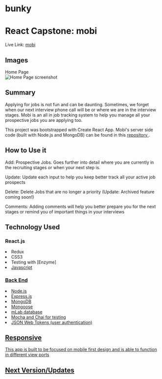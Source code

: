 # bunky
<h1>React Capstone: mobi</h1>

Live Link: <a href="https://mobi.netlify.com/"> mobi </a>

<h2>Images</h2>
<div>Home Page </div>
<img src="./public/imgs/home_page.png" alt="Home Page screenshot">


<h2>Summary</h2>
<p>Applying for jobs is not fun and can be daunting. Sometimes, we forget when our next interview phone call will be or where we are in the interview stages. Mobi is an all in job tracking system to help you manage all your prospective jobs you are applying too.</p>

<p>This project was bootstrapped with Create React App. Mobi's server side code (built with Node.js and MongoDB) can be found in this <a href="https://github.com/mikeramz86/project-dante"> repository </a>.</p>

<h2> How to Use it</h2>
<p> Add: Prospective Jobs. Goes further into detail where you are currently in the recruiting stages or when your next step is. </p>
<p> Update: Update each input to help you keep better track all your active job prospects</p>
<p> Delete: Delete Jobs that are no longer a priority (Update: Archived feature coming soon!)</p>
<p> Comments: Adding comments will help you better prepare you for the next stages or remind you of important things in your interviews</p>

<h2> Technology Used</h2>
<h3>React.js</h3>
<li> Redux</li>
<li> CSS3 </li>
<li>Testing with [Enzyme]<a href="http://airbnb.io/enzyme/docs/api/"></li>
<li>Javascript</li>

<h3>Back End</h3>
<li>Node.js</li>
<li>Express.js</li>
<li>MongoDB</li>
<li>Mongoose</li>
<li>mLab database</li>
<li>Mocha and Chai for testing</li>
<li> JSON Web Tokens (user authentication) </li>

<h2>Responsive</h2>
<p>This app is built to be focused on mobile first design and is able to function in different view ports</p>

<h2>Next Version/Updates</h2>

